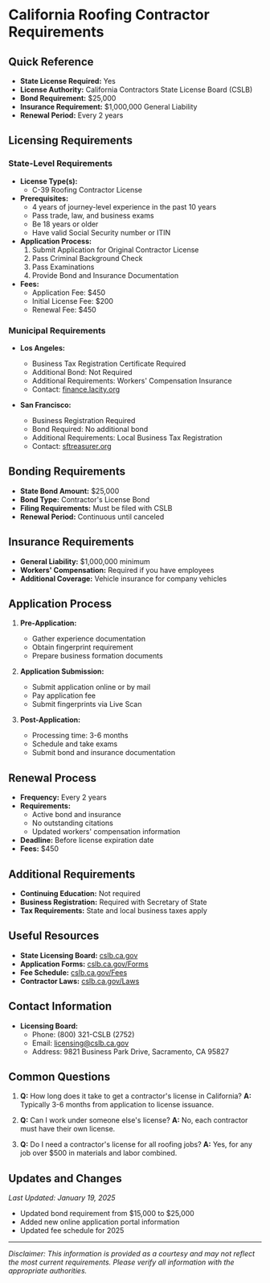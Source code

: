 # California Roofing Contractor Requirements

## Quick Reference
- **State License Required:** Yes
- **License Authority:** California Contractors State License Board (CSLB)
- **Bond Requirement:** $25,000
- **Insurance Requirement:** $1,000,000 General Liability
- **Renewal Period:** Every 2 years

## Licensing Requirements

### State-Level Requirements
- **License Type(s):**
  * C-39 Roofing Contractor License
- **Prerequisites:**
  * 4 years of journey-level experience in the past 10 years
  * Pass trade, law, and business exams
  * Be 18 years or older
  * Have valid Social Security number or ITIN
- **Application Process:**
  1. Submit Application for Original Contractor License
  2. Pass Criminal Background Check
  3. Pass Examinations
  4. Provide Bond and Insurance Documentation
- **Fees:**
  * Application Fee: $450
  * Initial License Fee: $200
  * Renewal Fee: $450

### Municipal Requirements
- **Los Angeles:**
  * Business Tax Registration Certificate Required
  * Additional Bond: Not Required
  * Additional Requirements: Workers' Compensation Insurance
  * Contact: [finance.lacity.org](https://finance.lacity.org)

- **San Francisco:**
  * Business Registration Required
  * Bond Required: No additional bond
  * Additional Requirements: Local Business Tax Registration
  * Contact: [sftreasurer.org](https://sftreasurer.org)

## Bonding Requirements
- **State Bond Amount:** $25,000
- **Bond Type:** Contractor's License Bond
- **Filing Requirements:** Must be filed with CSLB
- **Renewal Period:** Continuous until canceled

## Insurance Requirements
- **General Liability:** $1,000,000 minimum
- **Workers' Compensation:** Required if you have employees
- **Additional Coverage:** Vehicle insurance for company vehicles

## Application Process
1. **Pre-Application:**
   - Gather experience documentation
   - Obtain fingerprint requirement
   - Prepare business formation documents

2. **Application Submission:**
   - Submit application online or by mail
   - Pay application fee
   - Submit fingerprints via Live Scan

3. **Post-Application:**
   - Processing time: 3-6 months
   - Schedule and take exams
   - Submit bond and insurance documentation

## Renewal Process
- **Frequency:** Every 2 years
- **Requirements:**
  * Active bond and insurance
  * No outstanding citations
  * Updated workers' compensation information
- **Deadline:** Before license expiration date
- **Fees:** $450

## Additional Requirements
- **Continuing Education:** Not required
- **Business Registration:** Required with Secretary of State
- **Tax Requirements:** State and local business taxes apply

## Useful Resources
- **State Licensing Board:** [cslb.ca.gov](https://www.cslb.ca.gov)
- **Application Forms:** [cslb.ca.gov/Forms](https://www.cslb.ca.gov/Forms)
- **Fee Schedule:** [cslb.ca.gov/Fees](https://www.cslb.ca.gov/Fees)
- **Contractor Laws:** [cslb.ca.gov/Laws](https://www.cslb.ca.gov/Laws)

## Contact Information
- **Licensing Board:**
  * Phone: (800) 321-CSLB (2752)
  * Email: licensing@cslb.ca.gov
  * Address: 9821 Business Park Drive, Sacramento, CA 95827

## Common Questions
1. **Q:** How long does it take to get a contractor's license in California?
   **A:** Typically 3-6 months from application to license issuance.

2. **Q:** Can I work under someone else's license?
   **A:** No, each contractor must have their own license.

3. **Q:** Do I need a contractor's license for all roofing jobs?
   **A:** Yes, for any job over $500 in materials and labor combined.

## Updates and Changes
*Last Updated: January 19, 2025*
- Updated bond requirement from $15,000 to $25,000
- Added new online application portal information
- Updated fee schedule for 2025

---
*Disclaimer: This information is provided as a courtesy and may not reflect the most current requirements. Please verify all information with the appropriate authorities.*